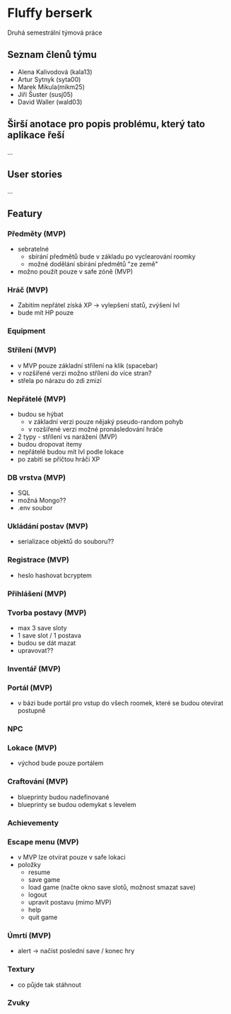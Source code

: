 # Fluffy berserk
Druhá semestrální týmová práce 

## Seznam členů týmu
* Alena Kalivodová (kala13)
* Artur Sytnyk (syta00)
* Marek Mikula(mikm25)
* Jiří Šuster (susj05)
* David Waller (wald03)


## Širší anotace pro popis problému, který tato aplikace řeší
...

## User stories
...

## Featury

### Předměty (MVP)

- sebratelné
  - sbírání předmětů bude v základu po vyclearování roomky
  - možné dodělání sbírání předmětů "ze země"
- možno použít pouze v safe zóně (MVP)

### Hráč (MVP)

- Zabitím nepřátel získá XP -> vylepšení statů, zvýšení lvl
- bude mít HP pouze

### Equipment

### Střílení (MVP)

- v MVP pouze základní střílení na klik (spacebar)
- v rozšířené verzi možno střílení do více stran?
- střela po nárazu do zdi zmizí

### Nepřátelé (MVP)

- budou se hýbat
  - v základní verzi pouze nějaký pseudo-random pohyb
  - v rozšířené verzi možné pronásledování hráče
- 2 typy - střílení vs narážení (MVP)
- budou dropovat itemy
- nepřátelé budou mít lvl podle lokace
- po zabití se přičtou hráči XP

### DB vrstva (MVP)

- SQL
- možná Mongo??
- .env soubor

### Ukládání postav (MVP)

- serializace objektů do souboru??

### Registrace (MVP)

- heslo hashovat bcryptem

### Přihlášení (MVP)

### Tvorba postavy (MVP)

- max 3 save sloty
- 1 save slot / 1 postava
- budou se dát mazat
- upravovat??

### Inventář (MVP)

### Portál (MVP)

- v bázi bude portál pro vstup do všech roomek, které se budou otevírat postupně

### NPC

### Lokace (MVP)

- východ bude pouze portálem

### Craftování (MVP)

- blueprinty budou nadefinované
- blueprinty se budou odemykat s levelem

### Achievementy

### Escape menu (MVP)

- v MVP lze otvírat pouze v safe lokaci
- položky
  - resume
  - save game
  - load game (načte okno save slotů, možnost smazat save)
  - logout
  - upravit postavu (mimo MVP)
  - help
  - quit game
  
### Úmrtí (MVP)

- alert -> načíst poslední save / konec hry

### Textury

- co půjde tak stáhnout

### Zvuky